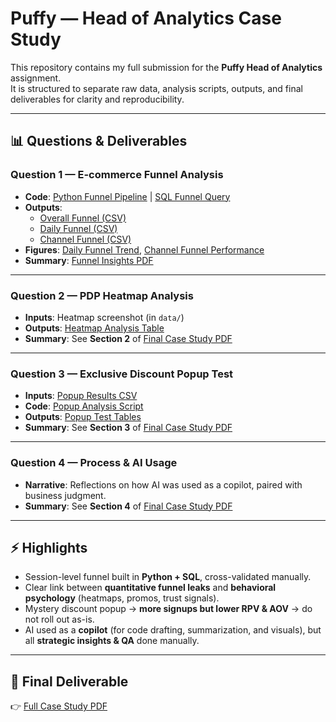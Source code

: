 # Puffy — Head of Analytics Case Study

This repository contains my full submission for the **Puffy Head of Analytics** assignment.  
It is structured to separate raw data, analysis scripts, outputs, and final deliverables for clarity and reproducibility.

---

## 📊 Questions & Deliverables

### **Question 1 — E-commerce Funnel Analysis**
- **Code**: [Python Funnel Pipeline](notebook/funnel_pipeline.ipynb) | [SQL Funnel Query](scripts/sql/funnel_closed.sql)  
- **Outputs**:  
  - [Overall Funnel (CSV)](reports/tables/overall_session_funnel.csv)  
  - [Daily Funnel (CSV)](reports/tables/daily_session_funnel.csv)  
  - [Channel Funnel (CSV)](reports/tables/channel_session_funnel.csv)  
- **Figures**: [Daily Funnel Trend](reports/figures/daily_funnel.png), [Channel Funnel Performance](reports/figures/channel_funnel.png)  
- **Summary**: [Funnel Insights PDF](docs/puffy_case_study.pdf#page=1)

---

### **Question 2 — PDP Heatmap Analysis**
- **Inputs**: Heatmap screenshot (in `data/`)  
- **Outputs**: [Heatmap Analysis Table](reports/tables/HeatmapAnalysis.csv)  
- **Summary**: See **Section 2** of [Final Case Study PDF](docs/puffy_case_study.pdf#page=5)

---

### **Question 3 — Exclusive Discount Popup Test**
- **Inputs**: [Popup Results CSV](data/raw/exclusive_discount_popup_results.csv)  
- **Code**: [Popup Analysis Script](scripts/python/popup_analysis.py)  
- **Outputs**: [Popup Test Tables](reports/tables/popup_test_summary.csv)  
- **Summary**: See **Section 3** of [Final Case Study PDF](docs/puffy_case_study.pdf#page=8)

---

### **Question 4 — Process & AI Usage**
- **Narrative**: Reflections on how AI was used as a copilot, paired with business judgment.  
- **Summary**: See **Section 4** of [Final Case Study PDF](docs/puffy_case_study.pdf#page=12)

---

## ⚡ Highlights
- Session-level funnel built in **Python + SQL**, cross-validated manually.  
- Clear link between **quantitative funnel leaks** and **behavioral psychology** (heatmaps, promos, trust signals).  
- Mystery discount popup → **more signups but lower RPV & AOV** → do not roll out as-is.  
- AI used as a **copilot** (for code drafting, summarization, and visuals), but all **strategic insights & QA** done manually.  

---

## 📎 Final Deliverable
👉 [Full Case Study PDF](docs/puffy_case_study.pdf)  
